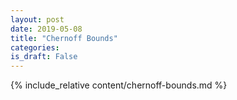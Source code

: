 ```yaml
---
layout: post
date: 2019-05-08
title: "Chernoff Bounds"
categories:
is_draft: False
---
```


{% include_relative content/chernoff-bounds.md %}